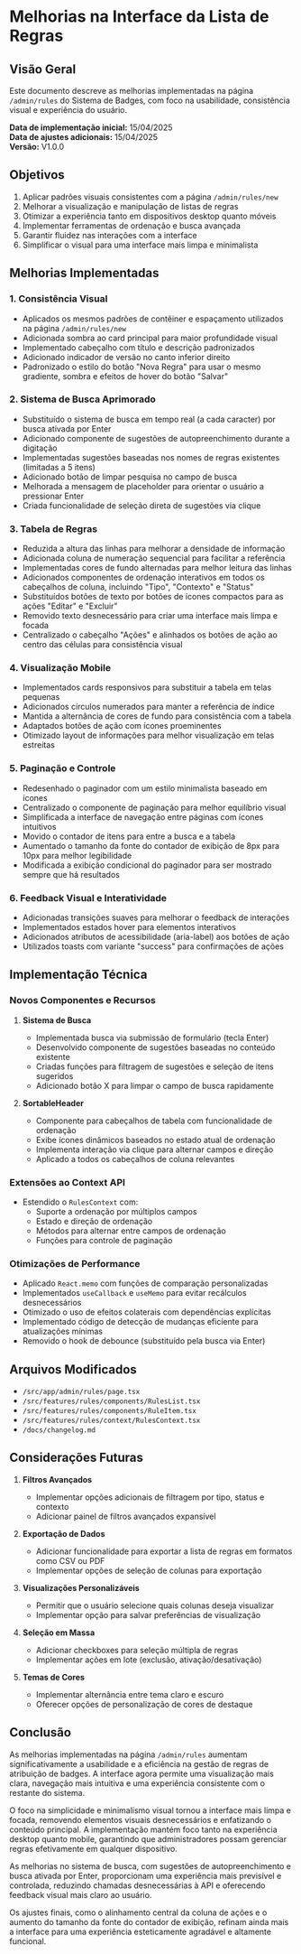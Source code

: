# Melhorias na Interface da Lista de Regras

## Visão Geral

Este documento descreve as melhorias implementadas na página `/admin/rules` do Sistema de Badges, com foco na usabilidade, consistência visual e experiência do usuário.

**Data de implementação inicial:** 15/04/2025  
**Data de ajustes adicionais:** 15/04/2025  
**Versão:** V1.0.0

## Objetivos

1. Aplicar padrões visuais consistentes com a página `/admin/rules/new`
2. Melhorar a visualização e manipulação de listas de regras
3. Otimizar a experiência tanto em dispositivos desktop quanto móveis
4. Implementar ferramentas de ordenação e busca avançada
5. Garantir fluidez nas interações com a interface
6. Simplificar o visual para uma interface mais limpa e minimalista

## Melhorias Implementadas

### 1. Consistência Visual

- Aplicados os mesmos padrões de contêiner e espaçamento utilizados na página `/admin/rules/new`
- Adicionada sombra ao card principal para maior profundidade visual
- Implementado cabeçalho com título e descrição padronizados
- Adicionado indicador de versão no canto inferior direito
- Padronizado o estilo do botão "Nova Regra" para usar o mesmo gradiente, sombra e efeitos de hover do botão "Salvar"

### 2. Sistema de Busca Aprimorado

- Substituído o sistema de busca em tempo real (a cada caracter) por busca ativada por Enter
- Adicionado componente de sugestões de autopreenchimento durante a digitação
- Implementadas sugestões baseadas nos nomes de regras existentes (limitadas a 5 itens)
- Adicionado botão de limpar pesquisa no campo de busca
- Melhorada a mensagem de placeholder para orientar o usuário a pressionar Enter
- Criada funcionalidade de seleção direta de sugestões via clique

### 3. Tabela de Regras

- Reduzida a altura das linhas para melhorar a densidade de informação
- Adicionada coluna de numeração sequencial para facilitar a referência
- Implementadas cores de fundo alternadas para melhor leitura das linhas
- Adicionados componentes de ordenação interativos em todos os cabeçalhos de coluna, incluindo "Tipo", "Contexto" e "Status"
- Substituídos botões de texto por botões de ícones compactos para as ações "Editar" e "Excluir"
- Removido texto desnecessário para criar uma interface mais limpa e focada
- Centralizado o cabeçalho "Ações" e alinhados os botões de ação ao centro das células para consistência visual

### 4. Visualização Mobile

- Implementados cards responsivos para substituir a tabela em telas pequenas
- Adicionados círculos numerados para manter a referência de índice
- Mantida a alternância de cores de fundo para consistência com a tabela
- Adaptados botões de ação com ícones proeminentes
- Otimizado layout de informações para melhor visualização em telas estreitas

### 5. Paginação e Controle

- Redesenhado o paginador com um estilo minimalista baseado em ícones
- Centralizado o componente de paginação para melhor equilíbrio visual
- Simplificada a interface de navegação entre páginas com ícones intuitivos
- Movido o contador de itens para entre a busca e a tabela
- Aumentado o tamanho da fonte do contador de exibição de 8px para 10px para melhor legibilidade
- Modificada a exibição condicional do paginador para ser mostrado sempre que há resultados

### 6. Feedback Visual e Interatividade

- Adicionadas transições suaves para melhorar o feedback de interações
- Implementados estados hover para elementos interativos
- Adicionados atributos de acessibilidade (aria-label) aos botões de ação
- Utilizados toasts com variante "success" para confirmações de ações

## Implementação Técnica

### Novos Componentes e Recursos

1. **Sistema de Busca**
   - Implementada busca via submissão de formulário (tecla Enter)
   - Desenvolvido componente de sugestões baseadas no conteúdo existente
   - Criadas funções para filtragem de sugestões e seleção de itens sugeridos
   - Adicionado botão X para limpar o campo de busca rapidamente

2. **SortableHeader**
   - Componente para cabeçalhos de tabela com funcionalidade de ordenação
   - Exibe ícones dinâmicos baseados no estado atual de ordenação
   - Implementa interação via clique para alternar campos e direção
   - Aplicado a todos os cabeçalhos de coluna relevantes

### Extensões ao Context API

- Estendido o `RulesContext` com:
  - Suporte a ordenação por múltiplos campos
  - Estado e direção de ordenação
  - Métodos para alternar entre campos de ordenação
  - Funções para controle de paginação

### Otimizações de Performance

- Aplicado `React.memo` com funções de comparação personalizadas
- Implementados `useCallback` e `useMemo` para evitar recálculos desnecessários
- Otimizado o uso de efeitos colaterais com dependências explícitas
- Implementado código de detecção de mudanças eficiente para atualizações mínimas
- Removido o hook de debounce (substituído pela busca via Enter)

## Arquivos Modificados

- `/src/app/admin/rules/page.tsx`
- `/src/features/rules/components/RulesList.tsx`
- `/src/features/rules/components/RuleItem.tsx`
- `/src/features/rules/context/RulesContext.tsx`
- `/docs/changelog.md`

## Considerações Futuras

1. **Filtros Avançados**
   - Implementar opções adicionais de filtragem por tipo, status e contexto
   - Adicionar painel de filtros avançados expansível

2. **Exportação de Dados**
   - Adicionar funcionalidade para exportar a lista de regras em formatos como CSV ou PDF
   - Implementar opções de seleção de colunas para exportação

3. **Visualizações Personalizáveis**
   - Permitir que o usuário selecione quais colunas deseja visualizar
   - Implementar opção para salvar preferências de visualização

4. **Seleção em Massa**
   - Adicionar checkboxes para seleção múltipla de regras
   - Implementar ações em lote (exclusão, ativação/desativação)

5. **Temas de Cores**
   - Implementar alternância entre tema claro e escuro
   - Oferecer opções de personalização de cores de destaque

## Conclusão

As melhorias implementadas na página `/admin/rules` aumentam significativamente a usabilidade e a eficiência na gestão de regras de atribuição de badges. A interface agora permite uma visualização mais clara, navegação mais intuitiva e uma experiência consistente com o restante do sistema.

O foco na simplicidade e minimalismo visual tornou a interface mais limpa e focada, removendo elementos visuais desnecessários e enfatizando o conteúdo principal. A implementação mantém foco tanto na experiência desktop quanto mobile, garantindo que administradores possam gerenciar regras efetivamente em qualquer dispositivo.

As melhorias no sistema de busca, com sugestões de autopreenchimento e busca ativada por Enter, proporcionam uma experiência mais previsível e controlada, reduzindo chamadas desnecessárias à API e oferecendo feedback visual mais claro ao usuário.

Os ajustes finais, como o alinhamento central da coluna de ações e o aumento do tamanho da fonte do contador de exibição, refinam ainda mais a interface para uma experiência esteticamente agradável e altamente funcional.
